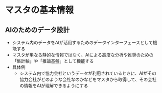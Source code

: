 # マスタの基本情報
## AIのためのデータ設計
- システム内のデータをAIが活用するためのデータインターフェースとして機能する
- マスタが単なる静的な情報ではなく、AIによる高度な分析や推奨のための「集計軸」や「推論基盤」として機能する
- 具体例
  - システム内で協力会社というデータが利用されているときに、AIがその協力会社がどのような会社なのかなどをマスタから取得して、その会社の情報をAIが理解できるようにする








